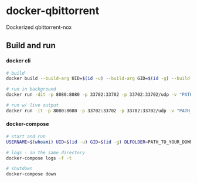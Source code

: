 # docker-qbittorrent

Dockerized qbittorrent-nox

## Build and run
#### docker cli
```bash
# build
docker build --build-arg UID=$(id -u) --build-arg GID=$(id -g) --build-arg USERNAME=$(whoami) -t qbt-web:0.0.1 .

# run in background
docker run -dit -p 8080:8080 -p 33702:33702 -p 33702:33702/udp -v "PATH_TO_YOUR_DOWNLOAD_FOLDER:/home/$(whoami)/Downloads" qbt-web:0.0.1

# run w/ live output
docker run -it -p 8080:8080 -p 33702:33702 -p 33702:33702/udp -v "PATH_TO_YOUR_DOWNLOAD_FOLDER:/home/$(whoami)/Downloads" qbt-web:0.0.1
```

#### docker-compose
```bash
# start and run
USERNAME=$(whoami) UID=$(id -u) GID=$(id -g) DLFOLDER=PATH_TO_YOUR_DOWNLOAD_FOLDER docker-compose up -d

# logs - in the same directory
docker-compose logs -f -t

# shutdown
docker-compose down
```